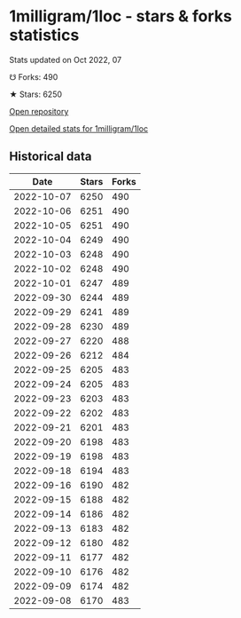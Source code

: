 # 1milligram/1loc - stars & forks statistics

Stats updated on Oct 2022, 07

☋ Forks: 490

★ Stars: 6250

[Open repository](https://github.com/1milligram/1loc)

[Open detailed stats for 1milligram/1loc](https://reviewgithub.com/rep/1milligram/1loc)

## Historical data
| Date | Stars | Forks |
|------|-------|-------|
| 2022-10-07 | 6250 | 490 | 
| 2022-10-06 | 6251 | 490 | 
| 2022-10-05 | 6251 | 490 | 
| 2022-10-04 | 6249 | 490 | 
| 2022-10-03 | 6248 | 490 | 
| 2022-10-02 | 6248 | 490 | 
| 2022-10-01 | 6247 | 489 | 
| 2022-09-30 | 6244 | 489 | 
| 2022-09-29 | 6241 | 489 | 
| 2022-09-28 | 6230 | 489 | 
| 2022-09-27 | 6220 | 488 | 
| 2022-09-26 | 6212 | 484 | 
| 2022-09-25 | 6205 | 483 | 
| 2022-09-24 | 6205 | 483 | 
| 2022-09-23 | 6203 | 483 | 
| 2022-09-22 | 6202 | 483 | 
| 2022-09-21 | 6201 | 483 | 
| 2022-09-20 | 6198 | 483 | 
| 2022-09-19 | 6198 | 483 | 
| 2022-09-18 | 6194 | 483 | 
| 2022-09-16 | 6190 | 482 | 
| 2022-09-15 | 6188 | 482 | 
| 2022-09-14 | 6186 | 482 | 
| 2022-09-13 | 6183 | 482 | 
| 2022-09-12 | 6180 | 482 | 
| 2022-09-11 | 6177 | 482 | 
| 2022-09-10 | 6176 | 482 | 
| 2022-09-09 | 6174 | 482 | 
| 2022-09-08 | 6170 | 483 | 

